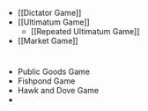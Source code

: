 - [[Dictator Game]] 
- [[Ultimatum Game]]
	- [[Repeated Ultimatum Game]]
- [[Market Game]]


# 
- Public Goods Game
- Fishpond Game
- Hawk and Dove Game
- 